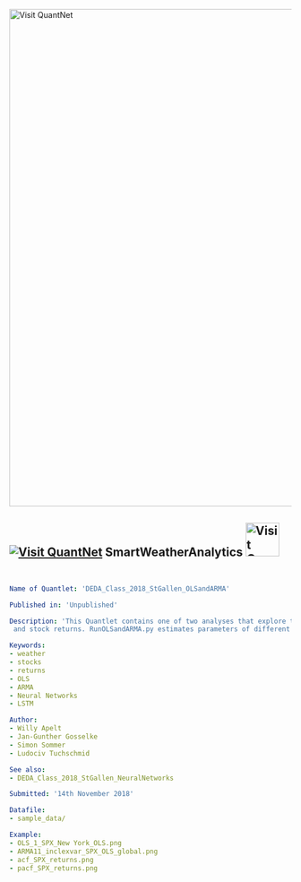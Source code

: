 [<img src="https://github.com/QuantLet/Styleguide-and-FAQ/blob/master/pictures/banner.png" width="888" alt="Visit QuantNet">](http://quantlet.de/)

## [<img src="https://github.com/QuantLet/Styleguide-and-FAQ/blob/master/pictures/qloqo.png" alt="Visit QuantNet">](http://quantlet.de/) **SmartWeatherAnalytics** [<img src="https://github.com/QuantLet/Styleguide-and-FAQ/blob/master/pictures/QN2.png" width="60" alt="Visit QuantNet 2.0">](http://quantlet.de/)

```yaml


Name of Quantlet: 'DEDA_Class_2018_StGallen_OLSandARMA'

Published in: 'Unpublished'

Description: 'This Quantlet contains one of two analyses that explore the relationship between weather data
 and stock returns. RunOLSandARMA.py estimates parameters of different linear and autoregressive models.'

Keywords:
- weather
- stocks
- returns
- OLS
- ARMA
- Neural Networks
- LSTM

Author: 
- Willy Apelt
- Jan-Gunther Gosselke
- Simon Sommer
- Ludociv Tuchschmid

See also:
- DEDA_Class_2018_StGallen_NeuralNetworks

Submitted: '14th November 2018'

Datafile:
- sample_data/

Example:
- OLS_1_SPX_New York_OLS.png
- ARMA11_inclexvar_SPX_OLS_global.png
- acf_SPX_returns.png
- pacf_SPX_returns.png

```